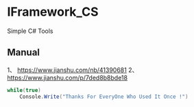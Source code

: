 # IFramework_CS
Simple  C# Tools

## Manual
1、 https://www.jianshu.com/nb/41390681
2、 https://www.jianshu.com/p/7ded8b8bde18



``` csharp
while(true)
    Console.Write("Thanks For EveryOne Who Used It Once !")
```
